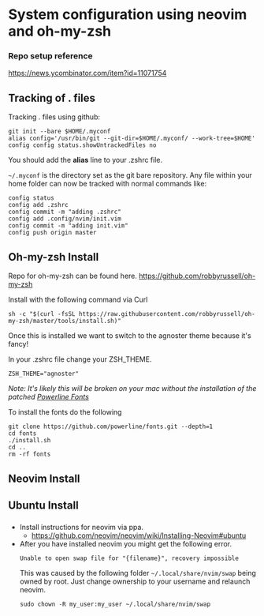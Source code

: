 # System configuration using neovim and oh-my-zsh

### Repo setup reference
https://news.ycombinator.com/item?id=11071754

## Tracking of . files
Tracking . files using github:
```shell
git init --bare $HOME/.myconf
alias config='/usr/bin/git --git-dir=$HOME/.myconf/ --work-tree=$HOME'
config config status.showUntrackedFiles no
```
You should add the **alias** line to your .zshrc file.

`~/.myconf` is the directory set as the git bare repository.  Any file within your home folder can now be tracked with normal commands like:
```shell
config status
config add .zshrc
config commit -m "adding .zshrc"
config add .config/nvim/init.vim
config commit -m "adding init.vim"
config push origin master
```

## Oh-my-zsh Install
Repo for oh-my-zsh can be found here. https://github.com/robbyrussell/oh-my-zsh

Install with the following command via Curl

`sh -c "$(curl -fsSL https://raw.githubusercontent.com/robbyrussell/oh-my-zsh/master/tools/install.sh)"`

Once this is installed we want to switch to the agnoster theme because it's fancy!

In your .zshrc file change your ZSH_THEME.

`ZSH_THEME="agnoster"`

_Note: It's likely this will be broken on your mac without the installation of the patched [Powerline Fonts](https://github.com/powerline/fonts)_

To install the fonts do the following
```shell
git clone https://github.com/powerline/fonts.git --depth=1
cd fonts
./install.sh
cd ..
rm -rf fonts
```

## Neovim Install

## 


## Ubuntu Install

###
- Install instructions for neovim via ppa.
  - https://github.com/neovim/neovim/wiki/Installing-Neovim#ubuntu
- After you have installed neovim you might get the following error.
  ```
  Unable to open swap file for "{filename}", recovery impossible
  ```
  This was caused by the following folder `~/.local/share/nvim/swap` being owned by root.  Just change ownership to your username and relaunch neovim.
  ```
  sudo chown -R my_user:my_user ~/.local/share/nvim/swap
  ```
